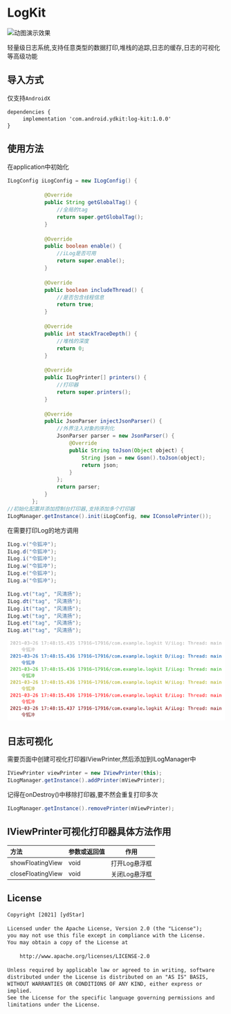 # LogKit

<img src="https://github.com/ydstar/LogKit/blob/main/preview/show.gif" alt="动图演示效果" width="250px">

轻量级日志系统,支持任意类型的数据打印,堆栈的追踪,日志的缓存,日志的可视化等高级功能

## 导入方式

仅支持`AndroidX`
```
dependencies {
     implementation 'com.android.ydkit:log-kit:1.0.0'
}
```

## 使用方法
在application中初始化
```java
ILogConfig iLogConfig = new ILogConfig() {

            @Override
            public String getGlobalTag() {
                //全局的tag
                return super.getGlobalTag();
            }

            @Override
            public boolean enable() {
                //iLog是否可用
                return super.enable();
            }

            @Override
            public boolean includeThread() {
                //是否包含线程信息
                return true;
            }

            @Override
            public int stackTraceDepth() {
                //堆栈的深度
                return 0;
            }

            @Override
            public ILogPrinter[] printers() {
                //打印器
                return super.printers();
            }

            @Override
            public JsonParser injectJsonParser() {
                //外界注入对象的序列化
                JsonParser parser = new JsonParser() {
                    @Override
                    public String toJson(Object object) {
                        String json = new Gson().toJson(object);
                        return json;
                    }
                };
                return parser;
            }
        };
//初始化配置并添加控制台打印器,支持添加多个打印器
ILogManager.getInstance().init(iLogConfig, new IConsolePrinter());
```

在需要打印Log的地方调用
```java
ILog.v("令狐冲");
ILog.d("令狐冲");
ILog.i("令狐冲");
ILog.w("令狐冲");
ILog.e("令狐冲");
ILog.a("令狐冲");
```

```java
ILog.vt("tag", "风清扬");
ILog.dt("tag", "风清扬");
ILog.it("tag", "风清扬");
ILog.wt("tag", "风清扬");
ILog.et("tag", "风清扬");
ILog.at("tag", "风清扬");
```

<img src="https://github.com/ydstar/LogKit/blob/main/preview/logcat.png">

## 日志可视化
需要页面中创建可视化打印器IViewPrinter,然后添加到ILogManager中

```java
IViewPrinter viewPrinter = new IViewPrinter(this);
ILogManager.getInstance().addPrinter(mViewPrinter);
```

记得在onDestroy()中移除打印器,要不然会重复打印多次
```java
ILogManager.getInstance().removePrinter(mViewPrinter);
```

## IViewPrinter可视化打印器具体方法作用
| 方法      |参数或返回值  | 作用  |
| :-------- | :--------| :--: |
| showFloatingView| void  |  打开Log悬浮框 |
| closeFloatingView| void |  关闭Log悬浮框 |


## License
```text
Copyright [2021] [ydStar]

Licensed under the Apache License, Version 2.0 (the "License");
you may not use this file except in compliance with the License.
You may obtain a copy of the License at

    http://www.apache.org/licenses/LICENSE-2.0

Unless required by applicable law or agreed to in writing, software
distributed under the License is distributed on an "AS IS" BASIS,
WITHOUT WARRANTIES OR CONDITIONS OF ANY KIND, either express or implied.
See the License for the specific language governing permissions and
limitations under the License.
```